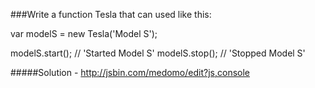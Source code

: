 ###Write a function Tesla that can used like this:

var modelS = new Tesla('Model S');

modelS.start(); // 'Started Model S'
modelS.stop(); // 'Stopped Model S'

#####Solution - http://jsbin.com/medomo/edit?js,console